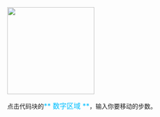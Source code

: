 <img src="./scene/image/touch_num_block.png" width = "200" alt="" align=center />

点击代码块的<font color=#00BFFF size=3>** 数字区域 **</font>，输入你要移动的步数。